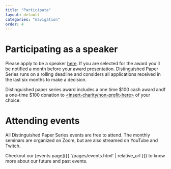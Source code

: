 ```yaml
---
title: "Participate"
layout: default
categories: "navigation"
order: 4
---
```


# Participating as a speaker

Please apply to be a speaker [here](). If you are selected for the award you'll
be notified a month before your award presentation. Distinguished Paper Series
runs on a rolling deadline and considers all applications received in the last
six months to make a decision.

Distinguished paper series award includes a one time $100 cash award andf a
one-time $100 donation to [\<insert-charity/non-profit-here\>]() of your choice.

# Attending events

All Distinguished Paper Series events are free to attend. The monthly seminars
are organized on Zoom, but are also streamed on YouTube and Twitch.

Checkout our [events page]({{ '/pages/events.html' | relative_url }}) to know
more about our future and past events.
